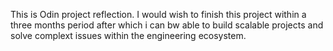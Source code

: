 This is Odin project reflection. I would wish to finish this project within a three months period after which i can bw able to build scalable projects and solve complext issues within the engineering ecosystem.